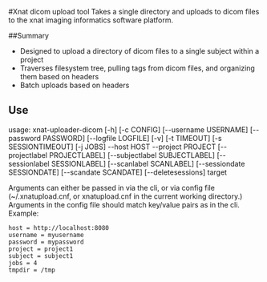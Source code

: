 
#Xnat dicom upload tool
Takes a single directory and uploads to dicom files to the xnat imaging informatics software platform.

##Summary
* Designed to upload a directory of dicom files to a single subject within a project
* Traverses filesystem tree, pulling tags from dicom files, and organizing them based on headers
* Batch uploads based on headers

## Use
usage: xnat-uploader-dicom [-h] [-c CONFIG] [--username USERNAME]
                           [--password PASSWORD] [--logfile LOGFILE] [-v]
                           [-t TIMEOUT] [-s SESSIONTIMEOUT] [-j JOBS] --host
                           HOST --project PROJECT
                           [--projectlabel PROJECTLABEL]
                           [--subjectlabel SUBJECTLABEL]
                           [--sessionlabel SESSIONLABEL]
                           [--scanlabel SCANLABEL] [--sessiondate SESSIONDATE]
                           [--scandate SCANDATE] [--deletesessions]
                           target
                         
                         
Arguments can either be passed in via the cli, or via config file (~/.xnatupload.cnf, or xnatupload.cnf in the
current working directory.) Arguments in the config file should match key/value pairs as in the cli. Example:

    host = http://localhost:8080
    username = myusername
    password = mypassword
    project = project1
    subject = subject1
    jobs = 4
    tmpdir = /tmp  
                          